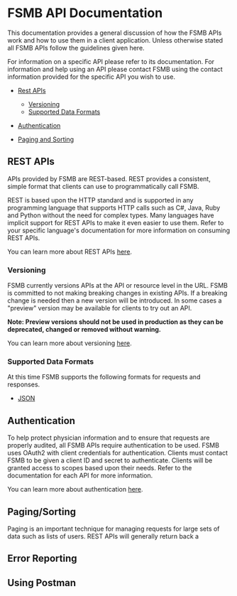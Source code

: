 # FSMB API Documentation

This documentation provides a general discussion of how the FSMB APIs work and how to use them in a client application. Unless otherwise stated all FSMB APIs follow the guidelines given here. 

For information on a specific API please refer to its documentation. For information and help using an API please contact FSMB using the contact information provided for the specific API you wish to use.

- [Rest APIs](#rest-apis)
  - [Versioning](#versioning)
  - [Supported Data Formats](#supported-data-formats)
  
- [Authentication](#authentication)
- [Paging and Sorting](#paging-and-sorting)


## REST APIs

APIs provided by FSMB are REST-based. REST provides a consistent, simple format that clients can use to programmatically call FSMB. 

REST is based upon the HTTP standard and is supported in any programming language that supports HTTP calls such as C#, Java, Ruby and Python without the need for complex types. Many languages have implicit support for REST APIs to make it even easier to use them. Refer to your specific language's documentation for more information on consuming REST APIs.

You can learn more about REST APIs [here](docs/rest.md).

### Versioning

FSMB currently versions APIs at the API or resource level in the URL. FSMB is committed to not making breaking changes in existing APIs. If a breaking change is needed then a new version will be introduced. In some cases a "preview" version may be available for clients to try out an API. 

**Note: Preview versions should not be used in production as they can be deprecated, changed or removed without warning.**

You can learn more about versioning [here](docs/rest.md#versioning).

### Supported Data Formats

At this time FSMB supports the following formats for requests and responses.

- [JSON](https://www.json.org/)

## Authentication

To help protect physician information and to ensure that requests are properly audited, all FSMB APIs require authentication to be used.  FSMB uses OAuth2 with client credentials for authentication. Clients must contact FSMB to be given a client ID and secret to authenticate. Clients will be granted access to scopes based upon their needs. Refer to the documentation for each API for more information. 

You can learn more about authentication [here](docs/authentication.md).

## Paging/Sorting

Paging is an important technique for managing requests for large sets of data such as lists of users. REST APIs will generally return back a 

## Error Reporting

## Using Postman
